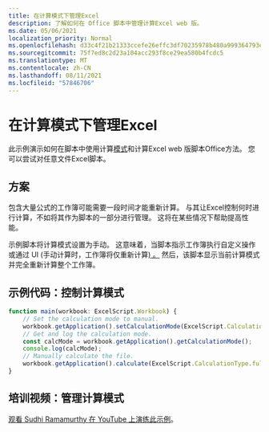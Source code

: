 ```yaml
---
title: 在计算模式下管理Excel
description: 了解如何在 Office 脚本中管理计算Excel web 版。
ms.date: 05/06/2021
localization_priority: Normal
ms.openlocfilehash: d33c4f21b21333ccefe26effc3df70235978b480a999364793e9a45d21dfba7f
ms.sourcegitcommit: 75f7ed8c2d23a104acc293f8ce29ea580b4fcdc5
ms.translationtype: MT
ms.contentlocale: zh-CN
ms.lasthandoff: 08/11/2021
ms.locfileid: "57846706"
---
```

# <a name="manage-calculation-mode-in-excel"></a>在计算模式下管理Excel

此示例演示如何在脚本中使用计算[模式](/javascript/api/office-scripts/excelscript/excelscript.calculationmode)和计算Excel web 版脚本Office方法。 您可以尝试对任意文件Excel脚本。

## <a name="scenario"></a>方案

包含大量公式的工作簿可能需要一段时间才能重新计算。 与其让Excel控制何时进行计算，不如将其作为脚本的一部分进行管理。 这将在某些情况下帮助提高性能。

示例脚本将计算模式设置为手动。 这意味着，当脚本指示工作簿执行自定义操作或通过 UI (手动计算时，工作簿将仅重新计算[) 。](https://support.microsoft.com/office/change-formula-recalculation-iteration-or-precision-in-excel-73fc7dac-91cf-4d36-86e8-67124f6bcce4) 然后，该脚本显示当前计算模式并完全重新计算整个工作簿。

## <a name="sample-code-control-calculation-mode"></a>示例代码：控制计算模式

```TypeScript
function main(workbook: ExcelScript.Workbook) {
    // Set the calculation mode to manual.
    workbook.getApplication().setCalculationMode(ExcelScript.CalculationMode.manual);
    // Get and log the calculation mode.
    const calcMode = workbook.getApplication().getCalculationMode();    
    console.log(calcMode);
    // Manually calculate the file.
    workbook.getApplication().calculate(ExcelScript.CalculationType.full);
}
```

## <a name="training-video-manage-calculation-mode"></a>培训视频：管理计算模式

[观看 Sudhi Ramamurthy 在 YouTube 上演练此示例](https://youtu.be/iw6O8QH01CI)。
